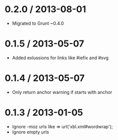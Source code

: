 0.2.0 / 2013-08-01
==================
  * Migrated to Grunt ~0.4.0

0.1.5 / 2013-05-07
==================
  * Added exlussions for links like #iefix and #svg

0.1.4 / 2013-05-07
==================
  * Only return anchor warning if starts with anchor

0.1.3 / 2013-01-05
==================
  * Ignore -moz urls like => url('xbl.xml#wordwrap');
  * Ignore empty urls
